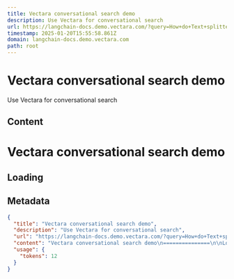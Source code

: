 ```yaml
---
title: Vectara conversational search demo
description: Use Vectara for conversational search
url: https://langchain-docs.demo.vectara.com/?query=How+do+Text+splitters+work+in+LangChain&filter=&language=eng
timestamp: 2025-01-20T15:55:58.861Z
domain: langchain-docs.demo.vectara.com
path: root
---
```


# Vectara conversational search demo


Use Vectara for conversational search


## Content

Vectara conversational search demo
===============

Loading
-------

## Metadata

```json
{
  "title": "Vectara conversational search demo",
  "description": "Use Vectara for conversational search",
  "url": "https://langchain-docs.demo.vectara.com/?query=How+do+Text+splitters+work+in+LangChain&filter=&language=eng",
  "content": "Vectara conversational search demo\n===============\n\nLoading\n-------",
  "usage": {
    "tokens": 12
  }
}
```
